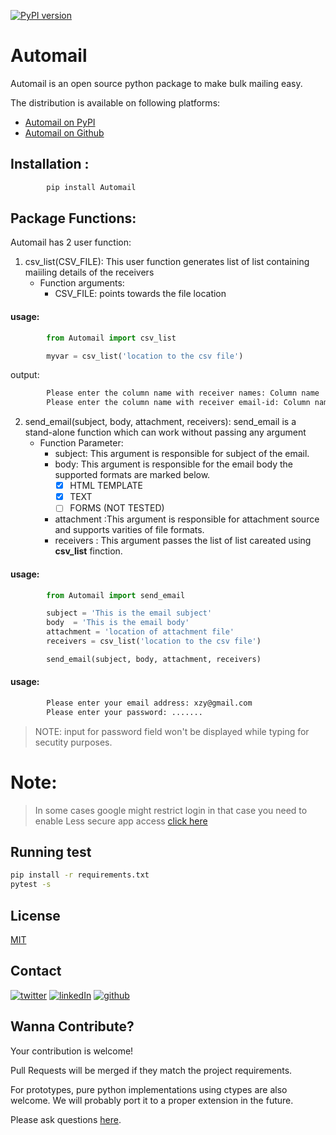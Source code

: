 [![PyPI version](https://badge.fury.io/py/Automail.svg)](https://badge.fury.io/py/Automail)

# Automail


Automail is an open source python package to make bulk mailing easy.

The distribution is available on following platforms:
* [Automail on PyPI](https://pypi.org/project/Automail)
* [Automail on Github](https://github.com/Preetam2114/Automail)

## Installation :

```bash
		pip install Automail
```


## Package Functions:

Automail has 2 user function:
1. csv_list(CSV_FILE): This user function generates list of list
		containing maiiling details of the receivers
   - Function arguments:
     - CSV_FILE: points towards the file location
#### usage:	 
```py
		from Automail import csv_list

		myvar = csv_list('location to the csv file')

```
output:
```bash
		Please enter the column name with receiver names: Column name
		Please enter the column name with receiver email-id: Column name
```
2. send_email(subject, body, attachment, receivers): send_email is a stand-alone function 
						which can work without passing any argument	
   - Function Parameter:
     - subject: This argument is responsible for subject of the email.
     - body: This argument is responsible for the email body the supported formats are marked below.
       - [x] HTML TEMPLATE
       - [x] TEXT
       - [ ] FORMS (NOT TESTED)
     - attachment :This argument is responsible for attachment source and supports varities of file formats.
     - receivers : This argument passes the list of list careated using __csv_list__ finction.

#### usage:
```py
		from Automail import send_email

		subject = 'This is the email subject'
		body  = 'This is the email body'
		attachment = 'location of attachment file'
		receivers = csv_list('location to the csv file')

		send_email(subject, body, attachment, receivers)
```
#### usage:
```bash
		Please enter your email address: xzy@gmail.com
		Please enter your password: .......
```
>NOTE: input for password field won't be displayed while typing for secutity purposes.

# Note:
> In some cases google might restrict login in that case you need to enable Less secure app access [click here](https://myaccount.google.com/lesssecureapps)

## Running test

```bash
pip install -r requirements.txt
pytest -s
```

## License
[MIT](https://choosealicense.com/licenses/mit/)

## Contact
[![twitter][1.1]][1]
[![linkedIn][2.1]][2]
[![github][3.1]][3]

[1.1]: https://www.iconfinder.com/icons/104461/download/png/64
[2.1]: https://www.iconfinder.com/icons/107159/download/png/64
[3.1]: https://www.iconfinder.com/icons/394187/download/png/64

[1]: https://twitter.com/pvr_rane
[2]: https://www.linkedin.com/in/preetam-rane-4b0524165/
[3]: https://github.com/Preetam2114

## Wanna Contribute?

Your contribution is welcome!

Pull Requests will be merged if they match the project requirements.

For prototypes, pure python implementations using ctypes are also welcome.
We will probably port it to a proper extension in the future.

Please ask questions [here](https://github.com/Preetam2114/Automail/issues).
